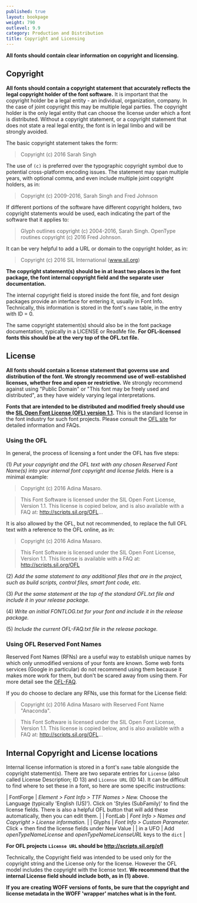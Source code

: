 ```yaml
---
published: true
layout: bookpage
weight: 790
outlevel: 9.9
category: Production and Distribution
title: Copyright and Licensing
---
```


**All fonts should contain clear information on copyright and licensing.**

## Copyright

**All fonts should contain a copyright statement that accurately reflects the legal copyright holder of the font software.**  It is important that the copyright holder be a legal entity - an individual, organization, company. In the case of joint copyright this may be multiple legal parties. The copyright holder is the only legal entity that can choose the license under which a font is distributed. Without a copyright statement, or a copyright statement that does not state a real legal entity, the font is in legal limbo and will be strongly avoided.

The basic copyright statement takes the form:

> Copyright (c) 2016 Sarah Singh

The use of `(c)` is preferred over the typographic copyright symbol due to potential cross-platform encoding issues. The statement may span multiple years, with optional comma, and even include multiple joint copyright holders, as in:

> Copyright (c) 2009-2016, Sarah Singh and Fred Johnson

If different portions of the software have different copyright holders, two copyright statements would be used, each indicating the part of the software that it applies to:

> Glyph outlines copyright (c) 2004-2016, Sarah Singh. OpenType routines copyright (c) 2016 Fred Johnson.

It can be very helpful to add a URL or domain to the copyright holder, as in:

> Copyright (c) 2016 SIL International (www.sil.org)

**The copyright statement(s) should be in at least two places in the font package, the font internal copyright field and the separate user documentation.**

The internal copyright field is stored inside the font file, and font design packages provide an interface for entering it, usually in Font Info. Technically, this information is stored in the font's `name` table, in the entry with ID = 0.

The same copyright statement(s) should also be in the font package documentation, typically in a LICENSE or ReadMe file. **For OFL-licensed fonts this should be at the very top of the OFL.txt file.**

## License

**All fonts should contain a license statement that governs use and distribution of the font. We strongly recommend use of well-established licenses, whether free and open or restrictive.** We strongly recommend against using "Public Domain" or "This font may be freely used and distributed", as they have widely varying legal interpretations.

**Fonts that are intended to be distributed and modified freely should use the [SIL Open Font License (OFL) version 1.1][OFL].** This is the standard license in the font industry for such font projects. Please consult the [OFL site][OFL] for detailed information and FAQs.

### Using the OFL

In general, the process of licensing a font under the OFL has five steps:

(1) _Put your copyright and the OFL text with any chosen Reserved Font Name(s) into your internal font copyright and license fields._ Here is a minimal example:

> Copyright (c) 2016 Adina Masaro.

> This Font Software is licensed under the SIL Open Font License, Version 1.1. This license is copied below, and is also available with a FAQ at: http://scripts.sil.org/OFL...

It is also allowed by the OFL, but not recommended, to replace the full OFL text with a reference to the OFL online, as in:

> Copyright (c) 2016 Adina Masaro.

> This Font Software is licensed under the SIL Open Font License, Version 1.1. This license is available with a FAQ at: http://scripts.sil.org/OFL

(2) _Add the same statement to any additional files that are in the project, such as build scripts, control files, smart font code, etc._

(3) _Put the same statement at the top of the standard OFL.txt file and include it in your release package._

(4) _Write an initial FONTLOG.txt for your font and include it in the release package._

(5) _Include the current OFL-FAQ.txt file in the release package._

### Using OFL Reserved Font Names

Reserved Font Names (RFNs) are a useful way to establish unique names by which only unmodified versions of your fonts are known. Some web fonts services (Google in particular) do not recommend using them because it makes more work for them, but don't be scared away from using them. For more detail see the [OFL-FAQ].

If you do choose to declare any RFNs, use this format for the License field:

> Copyright (c) 2016 Adina Masaro with Reserved Font Name "Anaconda".

> This Font Software is licensed under the SIL Open Font License, Version 1.1. This license is copied below, and is also available with a FAQ at: http://scripts.sil.org/OFL...

## Internal Copyright and License locations

Internal license information is stored in a font's `name` table alongside the copyright statement(s). There are two separate entries for `License` (also called License Description; ID 13) and `License URL` (ID 14). It can be difficult to find where to set these in a font, so here are some specific instructions:

| FontForge | _Element > Font Info > TTF Names > New._ Choose the Language (typically 'English (US)'). Click on 'Styles (SubFamily)' to find the license fields. There is also a helpful OFL button that will add these automatically, then you can edit them. |
| FontLab | _Font Info > Names and Copyright > License information._ |
| Glyphs | _Font Info > Custom Parameter._ Click + then find the license fields under New Value |
| in a UFO | Add _openTypeNameLicense_ and _openTypeNameLicenseURL_ keys to the `dict` |


**For OFL projects `License URL` should be http://scripts.sil.org/ofl**

Technically, the Copyright field was intended to be used only for the copyright string and the License only for the license. However the OFL model includes the copyright with the license text. **We recommend that the internal License field should include both, as in (1) above.**

**If you are creating WOFF versions of fonts, be sure that the copyright and license metadata in the WOFF 'wrapper' matches what is in the font.**

[OFL]: http://scripts.sil.org/ofl
[OFL-FAQ]: http://scripts.sil.org/cms/scripts/page.php?item_id=OFL-FAQ_web
